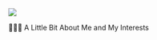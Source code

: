 <img src="https://capsule-render.vercel.app/api?type=rounded&color=auto&height=120&section=header&text=Jackson%20Greig&fontSize=90&fontColor=ADD8E6&" />


👨🏻‍💻  A Little Bit About Me and My Interests
